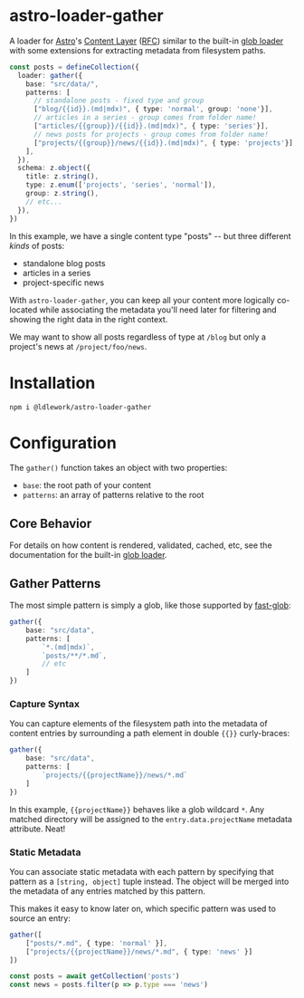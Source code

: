 # astro-loader-gather

A loader for [Astro](https://astro.build/)'s [Content Layer](https://astro.build/blog/astro-4140/#experimental-content-layer-api) ([RFC](https://github.com/withastro/roadmap/blob/content-layer/proposals/0047-content-layer.md#loaders)) similar to the built-in [glob loader](https://github.com/withastro/roadmap/blob/content-layer/proposals/0047-content-layer.md#built-in-loaders) with some extensions for extracting metadata from filesystem paths.


```ts
const posts = defineCollection({
  loader: gather({
    base: "src/data/",
    patterns: [
      // standalone posts - fixed type and group
      ["blog/{{id}}.(md|mdx)", { type: 'normal', group: 'none'}],
      // articles in a series - group comes from folder name!
      ["articles/{{group}}/{{id}}.(md|mdx)", { type: 'series'}],
      // news posts for projects - group comes from folder name!
      ["projects/{{group}}/news/{{id}}.(md|mdx)", { type: 'projects'}],
    ],
  }),
  schema: z.object({
    title: z.string(),
    type: z.enum(['projects', 'series', 'normal']),
    group: z.string(),
    // etc...
  }),
})
```

In this example, we have a single content type "posts" -- but three different *kinds* of posts:
- standalone blog posts
- articles in a series
- project-specific news

With `astro-loader-gather`, you can keep all your content more logically co-located while associating the metadata you'll need later for filtering and showing the right data in the right context.

We may want to show all posts regardless of type at `/blog` but only a project's news at `/project/foo/news`.

# Installation

    npm i @ldlework/astro-loader-gather

# Configuration

The `gather()` function takes an object with two properties:
- `base`: the root path of your content
- `patterns`: an array of patterns relative to the root


## Core Behavior

For details on how content is rendered, validated, cached, etc, see the documentation for the built-in [glob loader](https://github.com/withastro/roadmap/blob/content-layer/proposals/0047-content-layer.md#built-in-loaders).


## Gather Patterns

The most simple pattern is simply a glob, like those supported by [fast-glob](https://www.npmjs.com/package/fast-glob):

```ts
gather({
    base: "src/data",
    patterns: [
        `*.(md|mdx)`,
        `posts/**/*.md`,
        // etc
    ]
})
```

### Capture Syntax

You can capture elements of the filesystem path into the metadata of content entries by surrounding a path element in double `{{}}` curly-braces:

```ts
gather({
    base: "src/data",
    patterns: [
        `projects/{{projectName}}/news/*.md`
    ]
})
```

In this example, `{{projectName}}` behaves like a glob wildcard `*`. Any matched directory will be assigned to the `entry.data.projectName` metadata attribute. Neat!

### Static Metadata

You can associate static metadata with each pattern by specifying that pattern as a `[string, object]` tuple instead. The object will be merged into the metadata of any entries matched by this pattern.

This makes it easy to know later on, which specific pattern was used to source an entry:

```ts
gather([
    ["posts/*.md", { type: 'normal' }],
    ["projects/{{projectName}}/news/*.md", { type: 'news' }]
])

const posts = await getCollection('posts')
const news = posts.filter(p => p.type === 'news')
```